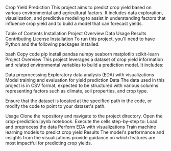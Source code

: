Crop Yield Prediction This project aims to predict crop yield based on various environmental and agricultural factors. It includes data exploration, visualization, and predictive modeling to assist in understanding factors that influence crop yield and to build a model that can forecast yields.

Table of Contents Installation Project Overview Data Usage Results Contributing License Installation To run this project, you'll need to have Python and the following packages installed:

bash Copy code pip install pandas numpy seaborn matplotlib scikit-learn Project Overview This project leverages a dataset of crop yield information and related environmental variables to build a prediction model. It includes:

Data preprocessing Exploratory data analysis (EDA) with visualizations Model training and evaluation for yield prediction Data The data used in this project is in CSV format, expected to be structured with various columns representing factors such as climate, soil properties, and crop type.

Ensure that the dataset is located at the specified path in the code, or modify the code to point to your dataset's path.

Usage Clone the repository and navigate to the project directory. Open the crop-prediction.ipynb notebook. Execute the cells step-by-step to: Load and preprocess the data Perform EDA with visualizations Train machine learning models to predict crop yield Results The model's performance and insights from the visualizations provide guidance on which features are most impactful for predicting crop yields.
